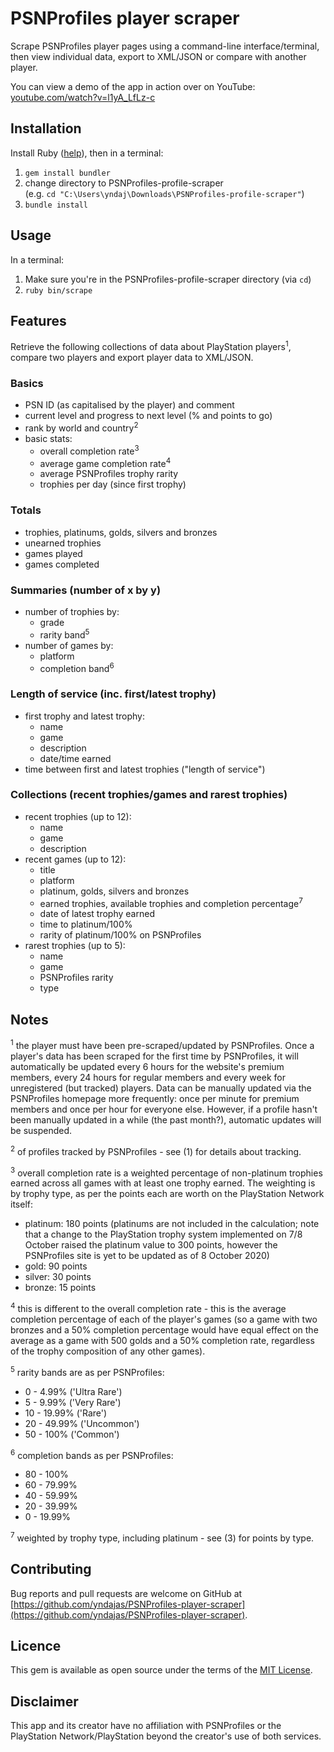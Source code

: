 # PSNProfiles player scraper
Scrape PSNProfiles player pages using a command-line interface/terminal, then view individual data, export to XML/JSON or compare with another player.

You can view a demo of the app in action over on YouTube: [youtube.com/watch?v=l1yA_LfLz-c](https://www.youtube.com/watch?v=l1yA_LfLz-c)

## Installation

Install Ruby ([help](https://www.ruby-lang.org/en/documentation/installation)), then in a terminal:
1. `gem install bundler`
2. change directory to PSNProfiles-profile-scraper<br>(e.g. `cd "C:\Users\yndaj\Downloads\PSNProfiles-profile-scraper"`)
3. `bundle install`

## Usage

In a terminal:
1. Make sure you're in the PSNProfiles-profile-scraper directory (via `cd`)
2. `ruby bin/scrape`

## Features

Retrieve the following collections of data about PlayStation players<sup>1</sup>, compare two players and export player data to XML/JSON.

### Basics
* PSN ID (as capitalised by the player) and comment
* current level and progress to next level (% and points to go)
* rank by world and country<sup>2</sup>
* basic stats:
  * overall completion rate<sup>3</sup>
  * average game completion rate<sup>4</sup>
  * average PSNProfiles trophy rarity
  * trophies per day (since first trophy)

### Totals
* trophies, platinums, golds, silvers and bronzes
* unearned trophies
* games played
* games completed

### Summaries (number of x by y)
* number of trophies by:
  * grade
  * rarity band<sup>5</sup>
* number of games by:
  * platform
  * completion band<sup>6</sup>

### Length of service (inc. first/latest trophy)
  * first trophy and latest trophy:
    * name
    * game
    * description
    * date/time earned
  * time between first and latest trophies ("length of service")

### Collections (recent trophies/games and rarest trophies)
* recent trophies (up to 12):
  * name
  * game
  * description
* recent games (up to 12):
  * title
  * platform
  * platinum, golds, silvers and bronzes
  * earned trophies, available trophies and completion percentage<sup>7</sup>
  * date of latest trophy earned
  * time to platinum/100%
  * rarity of platinum/100% on PSNProfiles
* rarest trophies (up to 5):
  * name
  * game
  * PSNProfiles rarity
  * type

## Notes

<sup>1</sup> the player must have been pre-scraped/updated by PSNProfiles. Once a player's data has been scraped for the first time by PSNProfiles, it will automatically be updated every 6 hours for the website's premium members, every 24 hours for regular members and every week for unregistered (but tracked) players. Data can be manually updated via the PSNProfiles homepage more frequently: once per minute for premium members and once per hour for everyone else. However, if a profile hasn't been manually updated in a while (the past month?), automatic updates will be suspended.

<sup>2</sup> of profiles tracked by PSNProfiles - see (1) for details about tracking.

<sup>3</sup> overall completion rate is a weighted percentage of non-platinum trophies earned across all games with at least one trophy earned. The weighting is by trophy type, as per the points each are worth on the PlayStation Network itself:
* platinum: 180 points (platinums are not included in the calculation; note that a change to the PlayStation trophy system implemented on 7/8 October raised the platinum value to 300 points, however the PSNProfiles site is yet to be updated as of 8 October 2020)
* gold: 90 points
* silver: 30 points
* bronze: 15 points

<sup>4</sup> this is different to the overall completion rate - this is the average completion percentage of each of the player's games (so a game with two bronzes and a 50% completion percentage would have equal effect on the average as a game with 500 golds and a 50% completion rate, regardless of the trophy composition of any other games).

<sup>5</sup> rarity bands are as per PSNProfiles:
* 0 - 4.99% ('Ultra Rare')
* 5 - 9.99% ('Very Rare')
* 10 - 19.99% ('Rare')
* 20 - 49.99% ('Uncommon')
* 50 - 100% ('Common')

<sup>6</sup> completion bands as per PSNProfiles:
* 80 - 100%
* 60 - 79.99%
* 40 - 59.99%
* 20 - 39.99%
* 0 - 19.99%

<sup>7</sup> weighted by trophy type, including platinum - see (3) for points by type.

## Contributing

Bug reports and pull requests are welcome on GitHub at [https://github.com/yndajas/PSNProfiles-player-scraper](https://github.com/yndajas/PSNProfiles-player-scraper).

## Licence

This gem is available as open source under the terms of the [MIT License](https://opensource.org/licenses/MIT).

## Disclaimer

This app and its creator have no affiliation with PSNProfiles or the PlayStation Network/PlayStation beyond the creator's use of both services.
